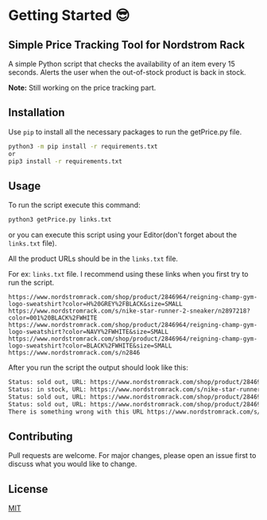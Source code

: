 # Getting Started :sunglasses:

## Simple Price Tracking Tool for Nordstrom Rack

A simple Python script that checks the availability of an item every 15 seconds. Alerts the user when the out-of-stock product is back in stock.

**Note:** Still working on the price tracking part.

## Installation

Use `pip` to install all the necessary packages to run the getPrice.py file.

```bash
python3 -m pip install -r requirements.txt
or
pip3 install -r requirements.txt
```

## Usage

To run the script execute this command:

```bash
python3 getPrice.py links.txt
```

or you can execute this script using your Editor(don't forget about the `links.txt` file).

All the product URLs should be in the `links.txt` file.

For ex: `links.txt` file. I recommend using these links when you first try to run the script.

```text
https://www.nordstromrack.com/shop/product/2846964/reigning-champ-gym-logo-sweatshirt?color=H%20GREY%2FBLACK&size=SMALL
https://www.nordstromrack.com/s/nike-star-runner-2-sneaker/n2897218?color=001%20BLACK%2FWHITE
https://www.nordstromrack.com/shop/product/2846964/reigning-champ-gym-logo-sweatshirt?color=NAVY%2FWHITE&size=SMALL
https://www.nordstromrack.com/shop/product/2846964/reigning-champ-gym-logo-sweatshirt?color=BLACK%2FWHITE&size=SMALL
https://www.nordstromrack.com/s/n2846
```

After you run the script the output should look like this:

```bash
Status: sold out, URL: https://www.nordstromrack.com/shop/product/2846964/reigning-champ-gym-logo-sweatshirt?color=H%20GREY%2FBLACK&size=SMALL
Status: in stock, URL: https://www.nordstromrack.com/s/nike-star-runner-2-sneaker/n2897218?color=001%20BLACK%2FWHITE
Status: sold out, URL: https://www.nordstromrack.com/shop/product/2846964/reigning-champ-gym-logo-sweatshirt?color=NAVY%2FWHITE&size=SMALL
Status: sold out, URL: https://www.nordstromrack.com/shop/product/2846964/reigning-champ-gym-logo-sweatshirt?color=BLACK%2FWHITE&size=SMALL
There is something wrong with this URL https://www.nordstromrack.com/s/n2846
```

## Contributing

Pull requests are welcome. For major changes, please open an issue first to discuss what you would like to change.

## License

[MIT](https://choosealicense.com/licenses/mit/)